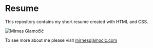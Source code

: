 # Resume
This repository contains my short resume created with HTML and CSS.

![Mirnes Glamočić](https://mirnesglamocic.com/images/developmentMirnes.webp)

To see more about me please visit [mirnesglamocic.com](http://mirnesglamocic.com)